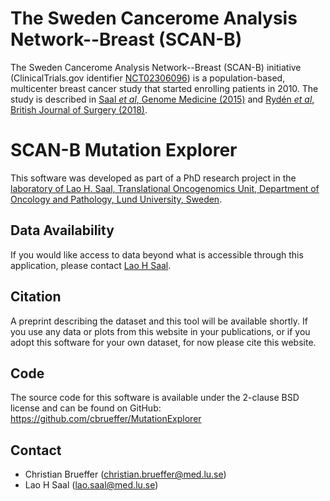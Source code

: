 # The Sweden Cancerome Analysis Network--Breast (SCAN-B)

The Sweden Cancerome Analysis Network--Breast (SCAN-B) initiative (ClinicalTrials.gov identifier [NCT02306096](https://clinicaltrials.gov/ct2/show/NCT02306096)) is a population-based, multicenter breast cancer study that started enrolling patients in 2010.
The study is described in [Saal *et al*, Genome Medicine (2015)](https://doi.org/10.1186/s13073-015-0131-9) and [Rydén *et al*, British Journal of Surgery (2018)](https://doi.org/10.1002/bjs.10741).

# SCAN-B Mutation Explorer

This software was developed as part of a PhD research project in the [laboratory of Lao H. Saal, Translational Oncogenomics Unit, Department of Oncology and Pathology, Lund University, Sweden](https://www.med.lu.se/saalgroup).

## Data Availability

If you would like access to data beyond what is accessible through this application, please contact [Lao H Saal](https://portal.research.lu.se/portal/en/persons/lao-saal%2828d485a2-dc70-44d3-b799-1c2a3e50a422%29.html).

## Citation

A preprint describing the dataset and this tool will be available shortly. If you use any data or plots from this website in your publications, or if you adopt this software for your own dataset, for now please cite this website.

## Code

The source code for this software is available under the 2-clause BSD license and can be found on GitHub: https://github.com/cbrueffer/MutationExplorer

## Contact

- Christian Brueffer (christian.brueffer@med.lu.se)
- Lao H Saal (lao.saal@med.lu.se)
